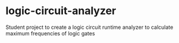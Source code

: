 logic-circuit-analyzer
======================

Student project to create a logic circuit runtime analyzer to calculate maximum frequencies of logic gates

